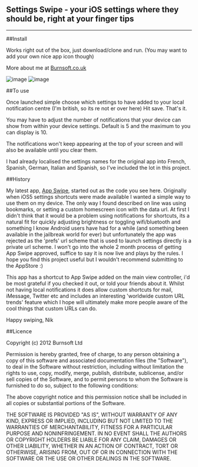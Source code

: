 ## Settings Swipe - your iOS settings where they should be, right at your finger tips

---

##Install

Works right out of the box, just download/clone and run. (You may want to add your own nice app icon though)

More about me at [Burnsoft.co.uk](http://www.burnsoft.co.uk)

![image](http://dl.dropbox.com/u/2935294/notificationView.png)
![image](http://dl.dropbox.com/u/2935294/settingsView.png)

##To use

Once launched simple choose which settings to have added to your local notification centre (I'm british, so its re not er over here)
Hit save.
That's it.

You may have to adjust the number of notifications that your device can show from within your device settings. Default is 5 and the maximum to you
can display is 10.

The notifications won't keep appearing at the top of your screen and will also be available until you clear them.

I had already localised the settings names for the original app into French, Spanish, German, Italian and Spanish, so I've included the lot in this project.

##History

My latest app, [App Swipe](http://itunes.apple.com/us/app/app-swipe/id482494990?mt=8&partnerId=30&siteID=BcMBY/pRbWY), started out as the code you see here. Originally when iOS5 settings shortcuts 
were made available I wanted a simple way to use them on my device. The only way I found described on line was using bookmarks, or setting a custom homescreen icon with the data url.
At first I didn't think that it would be a problem using notifications for shortcuts, its a natural fit for quickly adjusting brightness or toggling wifi/bluetooth
and something I know Android users have had for a while (and something been available in the jailbreak world for ever) but unfortunately the app was rejected as the 'prefs' url scheme that is used
to launch settings directly is a private url scheme.
I won't go into the whole 2 month process of getting App Swipe approved, suffice to say it is now live and plays by the rules.
I hope you find this project useful but I wouldn't recommend submitting to the AppStore :)

This app has a shortcut to App Swipe added on the main view controller, i'd be most grateful if you checked it out, or told your friends about it.
Whilst not having local notifications it does allow custom shortcuts for mail, iMessage, Twitter etc and includes an interesting 'worldwide custom URL trends' feature which I hope
will ultimately make more people aware of the cool things that custom URLs can do.

Happy swiping, 
Nik



##Licence

Copyright (c) 2012 Burnsoft Ltd

Permission is hereby granted, free of charge, to any person obtaining a copy
of this software and associated documentation files (the "Software"), to deal
in the Software without restriction, including without limitation the rights
to use, copy, modify, merge, publish, distribute, sublicense, and/or sell
copies of the Software, and to permit persons to whom the Software is
furnished to do so, subject to the following conditions:

The above copyright notice and this permission notice shall be included
in all copies or substantial portions of the Software.

THE SOFTWARE IS PROVIDED "AS IS", WITHOUT WARRANTY OF ANY KIND, EXPRESS OR
IMPLIED, INCLUDING BUT NOT LIMITED TO THE WARRANTIES OF MERCHANTABILITY,
FITNESS FOR A PARTICULAR PURPOSE AND NONINFRINGEMENT. IN NO EVENT SHALL THE
AUTHORS OR COPYRIGHT HOLDERS BE LIABLE FOR ANY CLAIM, DAMAGES OR OTHER
LIABILITY, WHETHER IN AN ACTION OF CONTRACT, TORT OR OTHERWISE, ARISING FROM,
OUT OF OR IN CONNECTION WITH THE SOFTWARE OR THE USE OR OTHER DEALINGS IN
THE SOFTWARE.